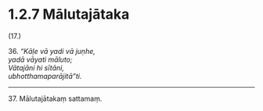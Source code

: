 # 1.2.7 Mālutajātaka

(17.)

36\. _“Kāḷe vā yadi vā juṇhe,_  
_yadā vāyati māluto;_  
_Vātajāni hi sītāni,_  
_ubhotthamaparājitā”ti._  

---

37\. Mālutajātakaṃ sattamaṃ.
